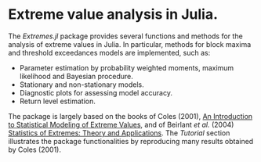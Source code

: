 
# Extreme value analysis in Julia.

The *Extremes.jl* package provides several functions and methods for the analysis of extreme values in Julia. In particular, methods for block maxima and threshold exceedances models are implemented, such as:
* Parameter estimation by probability weighted moments, maximum likelihood and Bayesian procedure.
* Stationary and non-stationary models.
* Diagnostic plots for assessing model accuracy.
* Return level estimation.

The package is largely based on the books of Coles (2001), [An Introduction to Statistical Modeling of Extreme Values](http://www.springer.com/us/book/9781852334598), and of Beirlant *et al.* (2004) [Statistics of Extremes: Theory and Applications](https://www.wiley.com/en-us/Statistics+of+Extremes%3A+Theory+and+Applications-p-9780471976479). The *Tutorial* section illustrates the package functionalities by reproducing many results obtained by Coles (2001).
